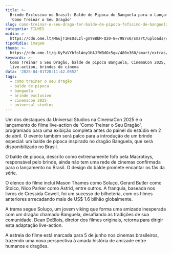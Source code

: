 ```yaml
---
title: >-
  Brinde Exclusivo no Brasil: Balde de Pipoca do Banguela para o Lançamento de
  'Como Treinar o Seu Dragão'
slug: como-treinar-o-seu-drago-ter-balde-de-pipoca-fofssimo-de-banguela-no-brasil
categoria: FILMES
midia: >-
  https://cdn.ome.lt/M6ujT1HsOsLzl-gnY9BbM-Qz0-8=/987x0/smart/uploads/conteudo/fotos/balde-banguela-como-treinar-seu-dragao.png
tipoMidia: imagem
thumb: >-
  https://cdn.ome.lt/g-KyPaVYbfolAny1HAJfWBdOc5g=/480x360/smart/extras/conteudos/balde-banguela-como-treinar-seu-dragao.png
keywords: >-
  Como Treinar o Seu Dragão, balde de pipoca Banguela, CinemaCon 2025, filme
  live-action, brindes de cinema
data: '2025-04-01T20:11:42.055Z'
tags:
  - como treinar o seu dragão
  - balde de pipoca
  - banguela
  - brinde exclusivo
  - cinemacon 2025
  - universal studios
---
```


Um dos destaques da Universal Studios na CinemaCon 2025 é o lançamento do filme live-action de 'Como Treinar o Seu Dragão', programado para uma exibição completa antes do painel do estúdio em 2 de abril. O evento também será palco para a introdução de um brinde especial: um balde de pipoca inspirado no dragão Banguela, que será disponibilizado no Brasil.

O balde de pipoca, descrito como extremamente fofo pela Macrotoys, responsável pelo brinde, ainda não tem uma rede de cinemas confirmada para o lançamento no Brasil. O design do balde promete encantar os fãs da série.

O elenco do filme inclui Mason Thames como Soluço, Gerard Butler como Stoico, Nico Parker como Astrid, entre outros. A franquia, baseada nos livros de Cressida Cowell, foi um sucesso de bilheteria, com os filmes anteriores arrecadando mais de US$ 1.6 bilhão globalmente.

A trama segue Soluço, um jovem viking que forma uma amizade inesperada com um dragão chamado Banguela, desafiando as tradições de sua comunidade. Dean DeBlois, diretor dos filmes originais, retorna para dirigir esta adaptação live-action.

A estreia do filme está marcada para 5 de junho nos cinemas brasileiros, trazendo uma nova perspectiva à amada história de amizade entre humanos e dragões.
